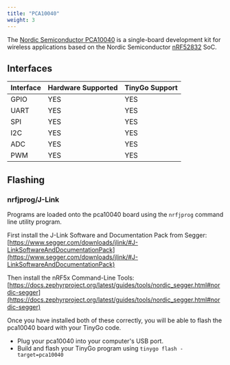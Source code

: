 ```yaml
---
title: "PCA10040"
weight: 3
---
```


The [Nordic Semiconductor PCA10040](https://www.nordicsemi.com/eng/Products/Bluetooth-low-energy/nRF52-DK) is a single-board development kit for wireless applications based on the Nordic Semiconductor [nRF52832](https://www.nordicsemi.com/eng/Products/Bluetooth-low-energy/nRF52832) SoC.

## Interfaces

| Interface | Hardware Supported | TinyGo Support |
| --------- | ------------- | ----- |
| GPIO      | YES | YES |
| UART      | YES | YES |
| SPI      | YES | YES |
| I2C      | YES | YES |
| ADC      | YES | YES |
| PWM      | YES | YES |

## Flashing

### nrfjprog/J-Link

Programs are loaded onto the pca10040 board using the `nrfjprog` command line utility program.

First install the J-Link Software and Documentation Pack from Segger: [https://www.segger.com/downloads/jlink/#J-LinkSoftwareAndDocumentationPack](https://www.segger.com/downloads/jlink/#J-LinkSoftwareAndDocumentationPack)

Then install the nRF5x Command-Line Tools: [https://docs.zephyrproject.org/latest/guides/tools/nordic_segger.html#nordic-segger](https://docs.zephyrproject.org/latest/guides/tools/nordic_segger.html#nordic-segger)

Once you have installed both of these correctly, you will be able to flash the pca10040 board with your TinyGo code.

- Plug your pca10040 into your computer's USB port.
- Build and flash your TinyGo program using `tinygo flash -target=pca10040`
